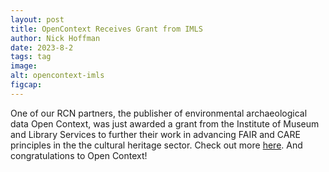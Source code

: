 ```yaml
---
layout: post
title: OpenContext Receives Grant from IMLS
author: Nick Hoffman
date: 2023-8-2
tags: tag
image:
alt: opencontext-imls
figcap:
---
```




<div class="text-box-main">
<p> One of our RCN partners, the publisher of environmental archaeological data Open Context, was just 
awarded a grant from the Institute of Museum and Library Services to further their work
in advancing FAIR and CARE principles in the the cultural heritage sector. Check out more
<a href="https://alexandriaarchive.org/2023/08/02/imls-grant-supports-faircare-cultural-heritage-network/">here</a>.
And congratulations to Open Context! </p>
  </div>
